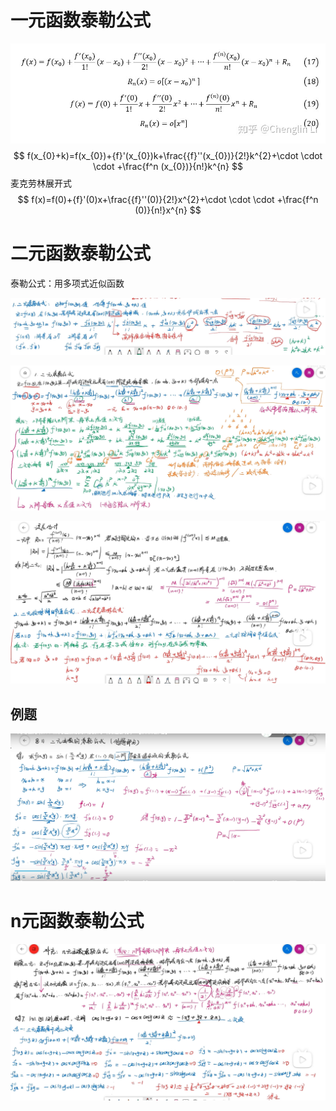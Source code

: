 # 一元函数泰勒公式

![img](https://raw.githubusercontent.com/liang636600/cloudImg/master/images/v2-c8e642abebf7657b29544ebb6ef1aa1f_720w.jpg)
$$
f(x_{0}+k)=f(x_{0})+{f}'(x_{0})k+\frac{{f}''(x_{0})}{2!}k^{2}+\cdot \cdot \cdot +\frac{f^n (x_{0})}{n!}k^{n}
$$
麦克劳林展开式
$$
f(x)=f(0)+{f}'(0)x+\frac{{f}''(0)}{2!}x^{2}+\cdot \cdot \cdot +\frac{f^n (0)}{n!}x^{n}
$$

# 二元函数泰勒公式

泰勒公式：用多项式近似函数

![image-20220604105208707](https://raw.githubusercontent.com/liang636600/cloudImg/master/images/image-20220604105208707.png)

![image-20220604110827215](https://raw.githubusercontent.com/liang636600/cloudImg/master/images/image-20220604110827215.png)

![image-20220604111925555](https://raw.githubusercontent.com/liang636600/cloudImg/master/images/image-20220604111925555.png)

## 例题

![image-20220604115519249](https://raw.githubusercontent.com/liang636600/cloudImg/master/images/image-20220604115519249.png)

# n元函数泰勒公式

![image-20220604151437759](https://raw.githubusercontent.com/liang636600/cloudImg/master/images/image-20220604151437759.png)